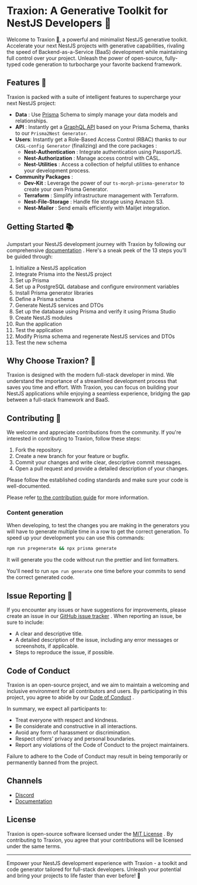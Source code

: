 # Traxion: A Generative Toolkit for NestJS Developers 🚀

Welcome to Traxion 🎉, a powerful and minimalist NestJS generative toolkit.
Accelerate your next NestJS projects with generative capabilities, rivaling the speed of Backend-as-a-Service (BaaS) development while maintaining full control over your project. Unleash the power of open-source, fully-typed code generation to turbocharge your favorite backend framework.

## Features 🌟

Traxion is packed with a suite of intelligent features to supercharge your next NestJS project:

- **Data** : Use [Prisma](https://github.com/prisma) Schema to simply manage your data models and relationships.
- **API** : Instantly get a [GraphQL API](https://github.com/apollographql) based on your Prisma Schema, thanks to our `Prisma2Nest Generator`.
- **Users**: Instantly get a Role-Based Access Control (RBAC) thanks to our `CASL-config Generator` (finalizing) and the core packages :
  - **Nest-Authentication** : Integrate authentication using PassportJS.
  - **Nest-Authorization** : Manage access control with CASL.
  - **Nest-Utilities** : Access a collection of helpful utilities to enhance your development process.
- **Community Packages** :
  - **Dev-Kit** : Leverage the power of our `ts-morph-prisma-generator` to create your own Prisma Generator.
  - **Terraform** : Simplify infrastructure management with Terraform.
  - **Nest-File-Storage** : Handle file storage using Amazon S3.
  - **Nest-Mailer** : Send emails efficiently with Mailjet integration.

## Getting Started 📚

Jumpstart your NestJS development journey with Traxion by following our comprehensive [documentation](https://www.traxion.dev/docs/) . Here's a sneak peek of the 13 steps you'll be guided through:

1. Initialize a NestJS application
2. Integrate Prisma into the NestJS project
3. Set up Prisma
4. Set up a PostgreSQL database and configure environment variables
5. Install Prisma generator libraries
6. Define a Prisma schema
7. Generate NestJS services and DTOs
8. Set up the database using Prisma and verify it using Prisma Studio
9. Create NestJS modules
10. Run the application
11. Test the application
12. Modify Prisma schema and regenerate NestJS services and DTOs
13. Test the new schema

## Why Choose Traxion? 🤔

Traxion is designed with the modern full-stack developer in mind. We understand the importance of a streamlined development process that saves you time and effort. With Traxion, you can focus on building your NestJS applications while enjoying a seamless experience, bridging the gap between a full-stack framework and BaaS.

## Contributing 💪

We welcome and appreciate contributions from the community. If you're interested in contributing to Traxion, follow these steps:

1. Fork the repository.
2. Create a new branch for your feature or bugfix.
3. Commit your changes and write clear, descriptive commit messages.
4. Open a pull request and provide a detailed description of your changes.

Please follow the established coding standards and make sure your code is well-documented.

Please refer [to the contribution guide](./CONTRIBUTING.md) for more information.

### Content generation

When developing, to test the changes you are making in the generators you will have to generate multiple time
in a row to get the correct generation. To speed up your development you can use this commands:

```bash
npm run pregenerate && npx prisma generate
```

It will generate you the code without run the prettier and lint formatters.

You'll need to run `npm run generate` one time before your commits to send the correct generated code.

## Issue Reporting 🚦

If you encounter any issues or have suggestions for improvements, please create an issue in our [GitHub issue tracker](./LINK_TO_ISSUES) . When reporting an issue, be sure to include:

- A clear and descriptive title.
- A detailed description of the issue, including any error messages or screenshots, if applicable.
- Steps to reproduce the issue, if possible.

## Code of Conduct

Traxion is an open-source project, and we aim to maintain a welcoming and inclusive environment for all contributors and users. By participating in this project, you agree to abide by our [Code of Conduct](./LINK_TO_CODE_OF_CONDUCT) .

In summary, we expect all participants to:

- Treat everyone with respect and kindness.
- Be considerate and constructive in all interactions.
- Avoid any form of harassment or discrimination.
- Respect others' privacy and personal boundaries.
- Report any violations of the Code of Conduct to the project maintainers.

Failure to adhere to the Code of Conduct may result in being temporarily or permanently banned from the project.

## Channels

- [Discord](https://discord.traxion.dev/)
- [Documentation](https://www.traxion.dev/)

## License

Traxion is open-source software licensed under the [MIT License](./LICENSE) . By contributing to Traxion, you agree that your contributions will be licensed under the same terms.

---

Empower your NestJS development experience with Traxion - a toolkit and code generator tailored for full-stack developers. Unleash your potential and bring your projects to life faster than ever before! 🚀

